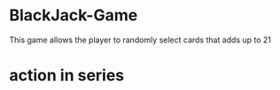 # BlackJack-Game
This game allows the player to randomly select cards that adds up to 21
# action in series 
